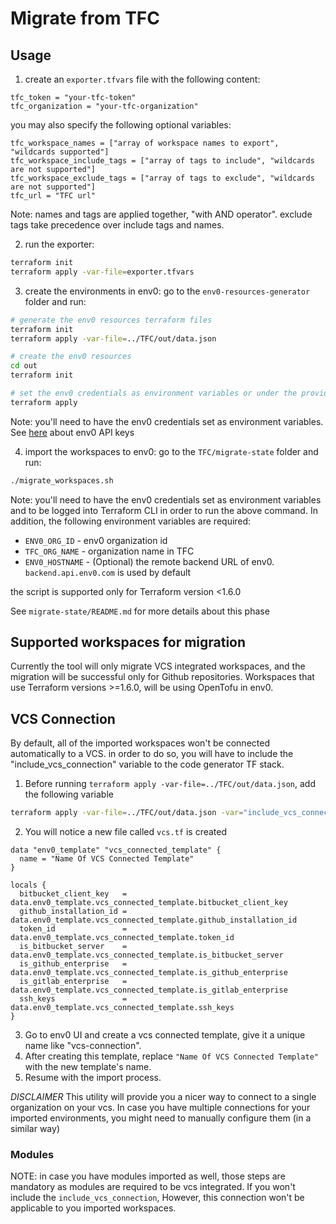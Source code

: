 # Migrate from TFC

## Usage

1. create an `exporter.tfvars` file with the following content:

```hcl
tfc_token = "your-tfc-token"
tfc_organization = "your-tfc-organization"
```

you may also specify the following optional variables:

```hcl
tfc_workspace_names = ["array of workspace names to export", "wildcards supported"]
tfc_workspace_include_tags = ["array of tags to include", "wildcards are not supported"]
tfc_workspace_exclude_tags = ["array of tags to exclude", "wildcards are not supported"]
tfc_url = "TFC url"
```

Note: names and tags are applied together, "with AND operator". exclude tags take precedence over include tags and names.

2. run the exporter:

```bash
terraform init
terraform apply -var-file=exporter.tfvars
```

3. create the environments in env0:
   go to the `env0-resources-generator` folder and run:

```bash
# generate the env0 resources terraform files
terraform init
terraform apply -var-file=../TFC/out/data.json

# create the env0 resources
cd out
terraform init

# set the env0 credentials as environment variables or under the provider block in the `main.tf` file as explained here - https://registry.terraform.io/providers/env0/env0/latest/docs
terraform apply
```

Note: you'll need to have the env0 credentials set as environment variables. See [here](https://docs.env0.com/reference/authentication#creating-a-personal-api-key) about env0 API keys

4. import the workspaces to env0:
   go to the `TFC/migrate-state` folder and run:

```bash
./migrate_workspaces.sh
```

Note: you'll need to have the env0 credentials set as environment variables and to be logged into Terraform CLI in order to run the above command. In addition, the following environment variables are required:

- `ENV0_ORG_ID` - env0 organization id
- `TFC_ORG_NAME` - organization name in TFC
- `ENV0_HOSTNAME` - (Optional) the remote backend URL of env0. `backend.api.env0.com` is used by default

the script is supported only for Terraform version <1.6.0

See `migrate-state/README.md` for more details about this phase

## Supported workspaces for migration

Currently the tool will only migrate VCS integrated workspaces, and the migration will be successful only for Github repositories.
Workspaces that use Terraform versions >=1.6.0, will be using OpenTofu in env0.

## VCS Connection

By default, all of the imported workspaces won't be connected automatically to a VCS. in order to do so, you will have to include the "include_vcs_connection" variable to the code generator TF stack.

1. Before running `terraform apply -var-file=../TFC/out/data.json`, add the following variable

```bash
terraform apply -var-file=../TFC/out/data.json -var="include_vcs_connection=true"
```

2. You will notice a new file called `vcs.tf` is created

```hcl
data "env0_template" "vcs_connected_template" {
  name = "Name Of VCS Connected Template"
}

locals {
  bitbucket_client_key   = data.env0_template.vcs_connected_template.bitbucket_client_key
  github_installation_id = data.env0_template.vcs_connected_template.github_installation_id
  token_id               = data.env0_template.vcs_connected_template.token_id
  is_bitbucket_server    = data.env0_template.vcs_connected_template.is_bitbucket_server
  is_github_enterprise   = data.env0_template.vcs_connected_template.is_github_enterprise
  is_gitlab_enterprise   = data.env0_template.vcs_connected_template.is_gitlab_enterprise
  ssh_keys               = data.env0_template.vcs_connected_template.ssh_keys
}
```

3. Go to env0 UI and create a vcs connected template, give it a unique name like "vcs-connection".
4. After creating this template, replace `"Name Of VCS Connected Template"` with the new template's name.
5. Resume with the import process.

_DISCLAIMER_
This utility will provide you a nicer way to connect to a single organization on your vcs. In case you have multiple connections for your imported environments, you might need to manually configure them (in a similar way)

### Modules

NOTE: in case you have modules imported as well, those steps are mandatory as modules are required to be vcs integrated. If you won't include the `include_vcs_connection`, However, this connection won't be applicable to you imported workspaces.
